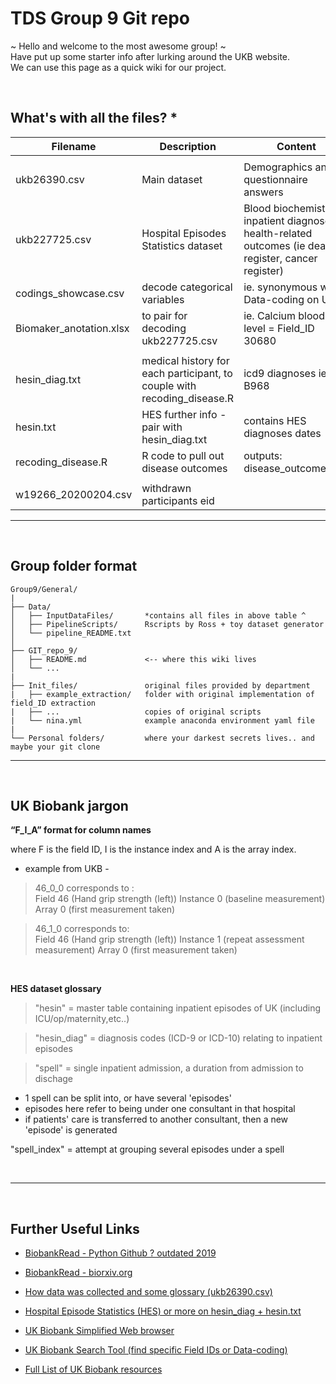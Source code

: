 # TDS Group 9 Git repo 
~ Hello and welcome to the most awesome group! ~  
Have put up some starter info after lurking around the UKB website.  
We can use this page as a quick wiki for our project.

</br>


## What's with all the files? *

| Filename      | Description |  Content  |
| ----------- | ----------- | -----------  |
|   |   |  |
| ukb26390.csv      | Main dataset | Demographics and questionnaire answers |
| ukb227725.csv   | Hospital Episodes Statistics dataset | Blood biochemistry, inpatient diagnoses,  health-related outcomes (ie death register, cancer register) |
| codings_showcase.csv | decode categorical variables | ie. synonymous with Data-coding on UKB |
| Biomaker_anotation.xlsx | to pair for decoding ukb227725.csv | ie. Calcium blood level = Field_ID 30680 |
|    |   |   |
| hesin_diag.txt | medical history for each participant, to couple with recoding_disease.R | icd9 diagnoses ie. B968 |
| hesin.txt | HES further info - pair with hesin_diag.txt | contains HES diagnoses dates  |
| recoding_disease.R | R code to pull out disease outcomes | outputs: disease_outcomes.rds | 
|    |   |   |
| w19266_20200204.csv | withdrawn participants eid |  | 

---------------------------

</br>  
  

## Group folder format 

```
Group9/General/
|
├── Data/
│   ├── InputDataFiles/       *contains all files in above table ^
│   ├── PipelineScripts/      Rscripts by Ross + toy dataset generator
│   └── pipeline_README.txt 
│   
├── GIT_repo_9/
│   ├── README.md             <-- where this wiki lives
│   └── ...
|
├── Init_files/               original files provided by department
|   ├── example_extraction/   folder with original implementation of field_ID extraction
|   ├── ...                   copies of original scripts 
|   └── nina.yml              example anaconda environment yaml file 
|
└── Personal folders/         where your darkest secrets lives.. and maybe your git clone

```
-------------------------------

</br>

## UK Biobank jargon

**“F_I_A” format for column names**

where F is the field ID, I is the instance index and A is the array index.

- example from UKB - 

>46_0_0 corresponds to :  
>Field 46 (Hand grip strength (left))
Instance 0 (baseline measurement)
Array 0 (first measurement taken)

>46_1_0 corresponds to:   
> Field 46 (Hand grip strength (left))
Instance 1 (repeat assessment measurement)
Array 0 (first measurement taken)

</br>

**HES dataset glossary**

>"hesin" = master table containing inpatient episodes of UK (including ICU/op/maternity,etc..)  

>"hesin_diag" = diagnosis codes (ICD-9 or ICD-10) relating to inpatient episodes

>"spell" = single inpatient admission, a duration from admission to dischage  
 * 1 spell can be split into, or have several 'episodes'  
 * episodes here refer to being under one consultant in that hospital   
 * if patients' care is transferred to another consultant, then a new 'episode' is generated   

"spell_index" = attempt at grouping several episodes under a spell 


</br>




------------------------------
</br>

## Further Useful Links

* [BiobankRead - Python Github ? outdated 2019](https://github.com/saphir746/BiobankRead-Bash)
* [BiobankRead - biorxiv.org](https://www.biorxiv.org/content/10.1101/569715v1.full.pdf)

* [How data was collected and some glossary (ukb26390.csv)](https://biobank.ndph.ox.ac.uk/~bbdatan/Repeat_assessment_doc_v1.0.pdf)


* [Hospital Episode Statistics (HES) or more on hesin_diag + hesin.txt](https://biobank.ndph.ox.ac.uk/showcase/showcase/docs/HospitalEpisodeStatistics.pdf)

* [UK Biobank Simplified Web browser](https://biobank.ndph.ox.ac.uk/showcase/browse.cgi)

* [UK Biobank Search Tool (find specific Field IDs or Data-coding)](https://biobank.ndph.ox.ac.uk/showcase/search.cgi)

* [Full List of UK Biobank resources](https://biobank.ndph.ox.ac.uk/showcase/exinfo.cgi?src=UnderstandingUKB)